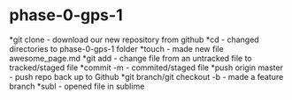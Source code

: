 # phase-0-gps-1

*git clone - download our new repository from github
*cd - changed directories to phase-0-gps-1 folder
*touch - made new file awesome_page.md
*git add - change file from an untracked file to tracked/staged file
*commit -m - commited/staged file
*push origin master - push repo back up to Github
*git branch/git checkout -b - made a feature branch
*subl - opened file in sublime